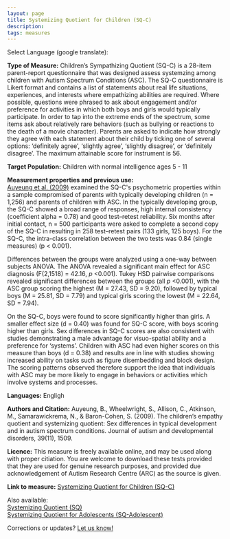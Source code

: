 ```yaml
---
layout: page
title: Systemizing Quotient for Children (SQ-C)
description:
tags: measures
---
```


Select Language (google translate):  

<div id="google_translate_element"></div><script type="text/javascript">
function googleTranslateElementInit() {
  new google.translate.TranslateElement({pageLanguage: 'en', layout: google.translate.TranslateElement.InlineLayout.SIMPLE, gaTrack: true, gaId: 'UA-64320648-1'}, 'google_translate_element');
}
</script><script type="text/javascript" src="//translate.google.com/translate_a/element.js?cb=googleTranslateElementInit"></script>  

**Type of Measure:**  Children’s Sympathizing Quotient (SQ-C) is a 28-item parent-report questionnaire that was designed assess systemzing among children with Autism Spectrum Conditions (ASC). The SQ-C questionnaire is Likert format and contains a list of statements about real life situations, experiences, and interests where empathizing abilities are required. Where possible, questions were phrased to ask about engagement and/or preference for activities in which both boys and girls would typically participate. In order to tap into the extreme ends of the spectrum, some items ask about relatively rare behaviors (such as bullying or reactions to the death of a movie character). Parents are asked to indicate how strongly they agree with each statement about their child by ticking one of several options: ‘definitely agree’, ‘slightly agree’, ‘slightly disagree’, or ‘definitely disagree’. The maximum attainable score for instrument is 56.


**Target Population:** Children with normal intelligence ages 5 - 11


**Measurement properties and previous use:**  
[Auyeung et al. (2009)](http://docs.autismresearchcentre.com/papers/2009_Auyeung_etal_ChildEQSQ_JADD.pdf) examined the SQ-C's psychometric properties within a sample compromised of parents with typically developing children (n = 1,256) and parents of children with ASC. In the typically developing group, the SQ-C showed a broad range of responses, high internal consistency (coefficient alpha = 0.78) and good test–retest reliability. Six months after initial contact, n = 500 participants were asked to complete a second copy of the SQ-C in resulting in 258 test–retest pairs (133 girls, 125 boys). For the SQ-C, the intra-class correlation between the two tests was 0.84 (single measures) (p < 0.001).

Differences between the groups were analyzed using a one-way between subjects ANOVA. The ANOVA revealed a significant main effect for ASC diagnosis (F(2,1518) = 42.16, *p* <0.001). Tukey HSD pairwise comparisons revealed significant differences between the groups (all *p* <0.001), with the ASC group scoring the highest (M = 27.43, SD = 9.20), followed by typical boys (M = 25.81, SD = 7.79) and typical girls scoring the lowest (M = 22.64, SD = 7.94).

On the SQ-C, boys were found to score significantly higher than girls. A smaller effect size (d = 0.40) was found for SQ-C score, with boys scoring higher than girls. Sex differences in SQ-C scores are also consistent with studies demonstrating a male advantage for visuo-spatial ability and a preference for ‘systems’. Children with ASC had even higher scores on this measure than boys (d = 0.38) and results are in line with studies showing increased ability on tasks such as figure disembedding and block design. The scoring patterns observed therefore support the idea that individuals with ASC may be more likely to engage in behaviors or activities which involve systems and processes.

**Languages:** Engligh

**Authors and Citation:** 
Auyeung, B., Wheelwright, S., Allison, C., Atkinson, M., Samarawickrema, N., & Baron-Cohen, S. (2009). The children’s empathy quotient and systemizing quotient: Sex differences in typical development and in autism spectrum conditions. Journal of autism and developmental disorders, 39(11), 1509.

**Licence:** This measure is freely available online, and may be used along with proper citiation. You are welcome to download these tests provided that they are used for genuine research purposes, and provided due acknowledgement of Autism Research Centre (ARC) as the source is given.

**Link to measure:** [Systemizing Quotient for Children (SQ-C)](https://www.autismresearchcentre.com/arc_tests/)  

Also available:  
[Systemizing Quotient (SQ)](http://disabilitymeasures.org/SQ-Adult/)  
[Systemizing Quotient for Adolescents (SQ-Adolescent)](http://disabilitymeasures.org/SQAdolescent/)

Corrections or updates? [Let us know!](http://disabilitymeasures.org/contact)
